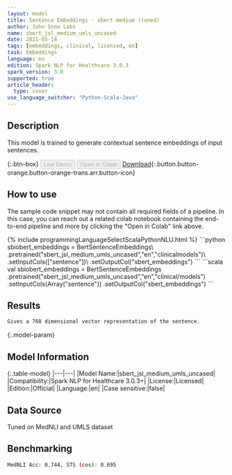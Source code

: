 ```yaml
---
layout: model
title: Sentence Embeddings - sbert medium (tuned)
author: John Snow Labs
name: sbert_jsl_medium_umls_uncased
date: 2021-05-14
tags: [embeddings, clinical, licensed, en]
task: Embeddings
language: en
edition: Spark NLP for Healthcare 3.0.3
spark_version: 3.0
supported: true
article_header:
  type: cover
use_language_switcher: "Python-Scala-Java"
---
```


## Description

This model is trained to generate contextual sentence embeddings of input sentences.

{:.btn-box}
<button class="button button-orange" disabled>Live Demo</button>
<button class="button button-orange" disabled>Open in Colab</button>
[Download](https://s3.amazonaws.com/auxdata.johnsnowlabs.com/clinical/models/sbert_jsl_medium_umls_uncased_en_3.0.3_2.4_1621017148548.zip){:.button.button-orange.button-orange-trans.arr.button-icon}

## How to use

The sample code snippet may not contain all required fields of a pipeline. In this case, you can reach out a related colab notebook containing the end-to-end pipeline and more by clicking the "Open in Colab" link above.




<div class="tabs-box" markdown="1">
{% include programmingLanguageSelectScalaPythonNLU.html %}
```python
sbiobert_embeddings = BertSentenceEmbeddings\
        .pretrained("sbert_jsl_medium_umls_uncased","en","clinicalmodels")\
        .setInputCols(["sentence"])\
        .setOutputCol("sbert_embeddings")
```
```scala
val sbiobert_embeddings = BertSentenceEmbeddings
        .pretrained("sbert_jsl_medium_umls_uncased","en","clinical/models")
        .setInputCols(Array("sentence"))
        .setOutputCol("sbert_embeddings")
```
</div>

## Results

```bash
Gives a 768 dimensional vector representation of the sentence.
```

{:.model-param}
## Model Information

{:.table-model}
|---|---|
|Model Name:|sbert_jsl_medium_umls_uncased|
|Compatibility:|Spark NLP for Healthcare 3.0.3+|
|License:|Licensed|
|Edition:|Official|
|Language:|en|
|Case sensitive:|false|

## Data Source

Tuned on MedNLI and UMLS dataset

## Benchmarking

```bash
MedNLI Acc: 0.744, STS (cos): 0.695
```